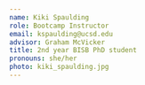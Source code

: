 ```yaml
---
name: Kiki Spaulding
role: Bootcamp Instructor
email: kspaulding@ucsd.edu
advisor: Graham McVicker
title: 2nd year BISB PhD student
pronouns: she/her
photo: kiki_spaulding.jpg
---
```


